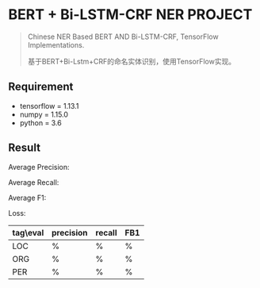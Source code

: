 # BERT + Bi-LSTM-CRF NER PROJECT

> Chinese NER Based BERT AND Bi-LSTM-CRF, TensorFlow Implementations.
>
> 基于BERT+Bi-Lstm+CRF的命名实体识别，使用TensorFlow实现。

## Requirement

* tensorflow = 1.13.1
* numpy = 1.15.0
* python = 3.6 

## Result

Average Precision:  

Average Recall:  

Average F1:  

Loss:  

|tag\eval | precision | recall | FB1 |
|-----|--------|--------|--------|
| LOC | % | % | % |
| ORG | % | % | % |
| PER | % | % | % |
